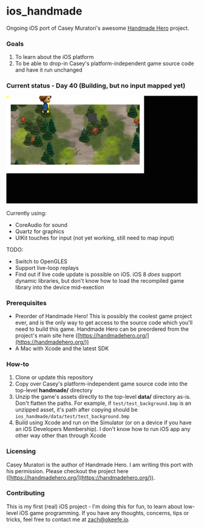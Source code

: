 # ios_handmade
Ongoing iOS port of Casey Muratori's awesome [Handmade Hero](https://handmadehero.org/) project.

### Goals
1. To learn about the iOS platform
2. To be able to drop-in Casey's platform-independent game source code and have it run unchanged

### Current status - Day 40 (Building, but no input mapped yet)

![screenshot](/screenshots/day40_2.png)

Currently using:

* CoreAudio for sound
* Quartz for graphics
* UIKit touches for input (not yet working, still need to map input)

TODO:

* Switch to OpenGLES
* Support live-loop replays
* Find out if live code update is possible on iOS. iOS 8 *does* support dynamic libraries, but don't know how to load the recompiled game library into the device mid-exection

### Prerequisites
* Preorder of Handmade Hero! This is possibly the coolest game project ever, and is the only way to get access to the source code which you'll need to build this game. Handmade Hero can be preordered from the project's main site here ([https://handmadehero.org/](https://handmadehero.org/))
* A Mac with Xcode and the latest SDK

### How-to
1. Clone or update this repository
2. Copy over Casey's platform-independent game source code into the top-level **handmade/** directory
3. Unzip the game's assets directly to the top-level **data/** directory as-is. Don't flatten the paths. For example, if `test/test_background.bmp` is an unzipped asset, it's path after copying should be `ios_handmade/data/test/test_background.bmp`
4. Build using Xcode and run on the Simulator (or on a device if you have an iOS Developers Membership). I don't know how to run iOS app any other way other than through Xcode

### Licensing
Casey Muratori is the author of Handmade Hero. I am writing this port with his permission. Please checkout the project here ([https://handmadehero.org/](https://handmadehero.org/)).

### Contributing
This is my first (real) iOS project - I'm doing this for fun, to learn about low-level iOS game programming. If you have any thoughts, concerns, tips or tricks, feel free to contact me at [zach@okeefe.io](mailto:zach@okeefe.io).
